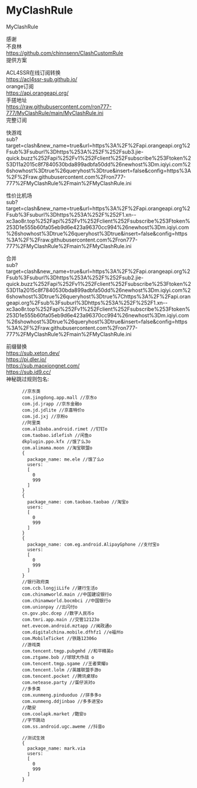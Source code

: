 # MyClashRule
MyClashRule

感谢  
不良林  
https://github.com/chinnsenn/ClashCustomRule  
提供方案  

ACL4SSR在线订阅转换  
https://acl4ssr-sub.github.io/  
orange订阅  
https://api.orangeapi.org/  
手搓地址  
https://raw.githubusercontent.com/ron777-777/MyClashRule/main/MyClashRule.ini  
完整订阅  

快游戏  
sub?target=clash&new_name=true&url=https%3A%2F%2Fapi.orangeapi.org%2Fsub%3Fsuburl%3Dhttps%253A%252F%252Fsub3.jie-quick.buzz%252Fapi%252Fv1%252Fclient%252Fsubscribe%253Ftoken%253D11a2015c8f7840530bda899adbfa50dd%26newhost%3Dm.iqiyi.com%26showhost%3Dtrue%26queryhost%3Dtrue&insert=false&config=https%3A%2F%2Fraw.githubusercontent.com%2Fron777-777%2FMyClashRule%2Fmain%2FMyClashRule.ini  

性价比机场  
sub?target=clash&new_name=true&url=https%3A%2F%2Fapi.orangeapi.org%2Fsub%3Fsuburl%3Dhttps%253A%252F%252F1.xn--xc3ao8r.top%252Fapi%252Fv1%252Fclient%252Fsubscribe%253Ftoken%253D1e555b60fa05eb9d6e423a96370cc994%26newhost%3Dm.iqiyi.com%26showhost%3Dtrue%26queryhost%3Dtrue&insert=false&config=https%3A%2F%2Fraw.githubusercontent.com%2Fron777-777%2FMyClashRule%2Fmain%2FMyClashRule.ini  

合并  
sub?target=clash&new_name=true&url=https%3A%2F%2Fapi.orangeapi.org%2Fsub%3Fsuburl%3Dhttps%253A%252F%252Fsub2.jie-quick.buzz%252Fapi%252Fv1%252Fclient%252Fsubscribe%253Ftoken%253D11a2015c8f7840530bda899adbfa50dd%26newhost%3Dm.iqiyi.com%26showhost%3Dtrue%26queryhost%3Dtrue%7Chttps%3A%2F%2Fapi.orangeapi.org%2Fsub%3Fsuburl%3Dhttps%253A%252F%252F1.xn--xc3ao8r.top%252Fapi%252Fv1%252Fclient%252Fsubscribe%253Ftoken%253D1e555b60fa05eb9d6e423a96370cc994%26newhost%3Dm.iqiyi.com%26showhost%3Dtrue%26queryhost%3Dtrue&insert=false&config=https%3A%2F%2Fraw.githubusercontent.com%2Fron777-777%2FMyClashRule%2Fmain%2FMyClashRule.ini  

前缀替换  
https://sub.xeton.dev/  
https://pi.dler.io/  
https://sub.maoxiongnet.com/  
https://sub.id9.cc/  
神秘跳过规则包名:  
```
      //京东类
      com.jingdong.app.mall //京东o
      com.jd.jrapp //京东金融o
      com.jd.jdlite //京喜特价o
      com.jd.jxj //京粉o
      //阿里类
      com.alibaba.android.rimet //钉钉o
      com.taobao.idlefish //闲鱼o
      dkplugin.ppo.kfx //饿了么3o
      com.alimama.moon //淘宝联盟o
      {
        package_name: me.ele //饿了么o
        users:
        [
          0
          999
        ]
      }     
      {
        package_name: com.taobao.taobao //淘宝o
        users:
        [
          0
          999
        ]
      }
      {
        package_name: com.eg.android.AlipayGphone //支付宝o
        users:
        [
          0
          999
        ]
      }
      //银行政府类
      com.ccb.longjiLife //建行生活o
      com.chinamworld.main //中国建设银行o
      com.chinamworld.bocmbci //中国银行o
      com.unionpay //云闪付o
      cn.gov.pbc.dcep //数字人民币o
      com.tmri.app.main //交管12123o
      net.evecom.android.mztapp //闽政通o
      com.digitalchina.mobile.dfhfz1 //e福州o
      com.MobileTicket //铁路12306o
      //游戏类
      com.tencent.tmgp.pubgmhd //和平精英o
      com.ztgame.bob //球球大作战 o
      com.tencent.tmgp.sgame //王者荣耀o
      com.tencent.lolm //英雄联盟手游o
      com.tencent.pocket //腾讯桌球o
      com.netease.party //蛋仔派对o
      //多多类
      com.xunmeng.pinduoduo //拼多多o
      com.xunmeng.ddjinbao //多多进宝o
      //酷安
      com.coolapk.market /酷安o
      //字节跳动
      com.ss.android.ugc.aweme //抖音o     
      
      //测试生效
      {
        package_name: mark.via
        users:
        [
          0
          999
        ]
      }
